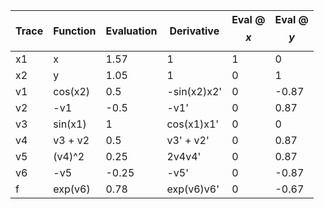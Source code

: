 | Trace | Function | Evaluation | Derivative | Eval @ $$x$$ | Eval @ $$y$$ |
|-|-|-|-|-|-|
x1 | x | 1.57 | 1 | 1 | 0
x2 | y | 1.05 | 1 | 0 | 1
v1 | cos(x2) | 0.5 | -sin(x2)x2' | 0 | -0.87 
v2 | -v1 | -0.5 | -v1' | 0 | 0.87
v3 | sin(x1) | 1 | cos(x1)x1' | 0 | 0
v4 | v3 + v2 | 0.5 | v3' + v2' | 0 | 0.87
v5 | (v4)^2 | 0.25 | 2v4v4' | 0 | 0.87
v6 | -v5 | -0.25 | -v5' | 0 | -0.87
f | exp(v6) | 0.78 | exp(v6)v6' | 0 | -0.67